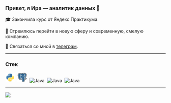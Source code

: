 ### Привет, я Ира — аналитик данных 👋

🎓 Закончила курс от Яндекс.Практикума. 

🚀 Стремлюсь перейти в новую сферу и современную, смелую компанию.

💬 Связаться со мной в [телеграм](t.me/irashtelm).

---

### Стек
<!-- иконки стека -->
<div>
  <img src="https://github.com/devicons/devicon/blob/1119b9f84c0290e0f0b38982099a2bd027a48bf1/icons/python/python-original.svg" title="Java" alt="Java" height="30"/>&nbsp;
  <img src="https://github.com/devicons/devicon/blob/1119b9f84c0290e0f0b38982099a2bd027a48bf1/icons/postgresql/postgresql-original.svg" title="Java" alt="Java" height="30"/>&nbsp;
  <img src="https://www.svgrepo.com/show/354428/tableau-icon.svg" title="Java" alt="Java" height="30"/>&nbsp;
  <img src="https://www.svgrepo.com/show/373589/excel.svg" title="Java" alt="Java" height="30"/>&nbsp;
  <img src="https://upload.wikimedia.org/wikipedia/commons/d/d0/Google_Colaboratory_SVG_Logo.svg" title="Java" alt="Java" height="30"/>&nbsp;   
</div>

---

<!-- гифка -->
<div align="left">
  <img src="https://media.giphy.com/media/4bAEIAB84zPwc/giphy.gif" width="300"/>
</div>

<!-- счётчик просмотров -->
<img src="https://komarev.com/ghpvc/?username=irashtelm&style=flat-square&color=blue" alt=""/>
